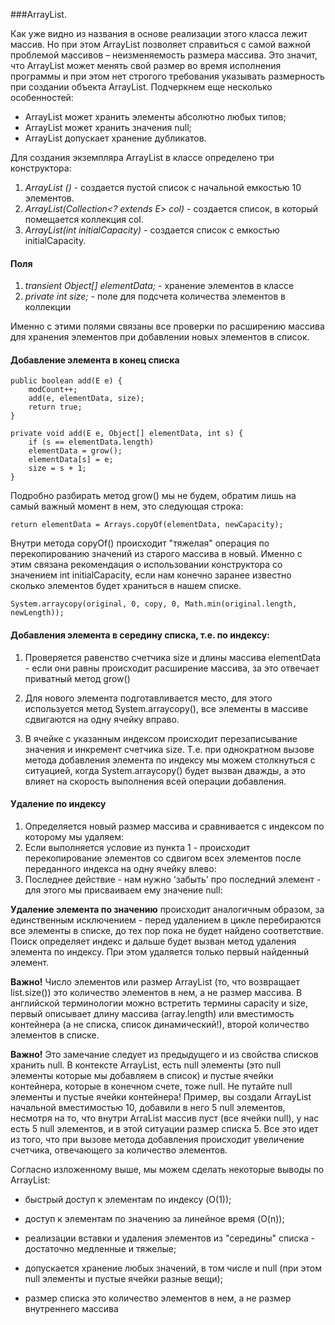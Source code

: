 ###ArrayList.

Как уже видно из названия в основе реализации этого класса лежит массив. Но при этом ArrayList позволяет справиться с самой важной проблемой массивов – неизменяемость размера массива. Это значит, что ArrayList может менять свой размер во время исполнения программы и при этом нет строгого требования указывать размерность при создании объекта ArrayList. Подчеркнем еще несколько особенностей:
- ArrayList может хранить элементы абсолютно любых типов;
- ArrayList может хранить значения null;
- ArrayList допускает хранение дубликатов.

Для создания экземпляра ArrayList в классе определено три конструктора:
1. *ArrayList ()* - создается пустой список с начальной емкостью 10 элементов.
2. *ArrayList(Collection<? extends E> col)* - создается список, в который помещается коллекция col.
3. *ArrayList(int initialCapacity)* - создается список с емкостью initialCapacity.

#### Поля
1. *transient Object[] elementData;* - хранение элементов в классе
2. *private int size;* - поле для подсчета количества элементов в коллекции

Именно с этими полями связаны все проверки по расширению массива для хранения элементов при добавлении новых элементов в список.

#### Добавление элемента в конец списка

    public boolean add(E e) {
        modCount++;
        add(e, elementData, size);
        return true;
    }

    private void add(E e, Object[] elementData, int s) {
        if (s == elementData.length)
        elementData = grow();
        elementData[s] = e;
        size = s + 1;
    }
Подробно разбирать метод grow() мы не будем, обратим лишь на самый важный момент в нем, это следующая строка:

    return elementData = Arrays.copyOf(elementData, newCapacity);
Внутри метода copyOf() происходит "тяжелая" операция по перекопированию значений из старого массива в новый. 
Именно с этим связана рекомендация о использовании конструктора со значением int initialCapacity, 
если нам конечно заранее известно сколько элементов будет храниться в нашем списке.

    System.arraycopy(original, 0, copy, 0, Math.min(original.length, newLength));

#### Добавления элемента в середину списка, т.е. по индексу:

1. Проверяется равенство счетчика size и длины массива elementData - если они равны происходит расширение массива, 
   за это отвечает приватный метод grow()

2. Для нового элемента подготавливается место, для этого используется метод System.arraycopy(),
   все элементы в массиве сдвигаются на одну ячейку вправо.

3. В ячейке с указанным индексом происходит перезаписывание значения и инкремент счетчика size. 
   Т.е. при однократном вызове метода добавления элемента по индексу мы можем столкнуться с ситуацией, 
   когда System.arraycopy() будет вызван дважды, а это влияет на скорость выполнения всей операции добавления.

#### Удаление по индексу

1. Определяется новый размер массива и сравнивается с индексом по которому мы удаляем:
2. Если выполняется условие из пункта 1 - происходит перекопирование элементов со сдвигом всех элементов 
   после переданного индекса на одну ячейку влево:
3. Последнее действие - нам нужно 'забыть' про последний элемент - для этого мы присваиваем ему значение null:

**Удаление элемента по значению** происходит аналогичным образом, за единственным исключением - 
перед удалением в цикле перебираются все элементы в списке, до тех пор пока не будет найдено соответствие. 
Поиск определяет индекс и дальше будет вызван метод удаления элемента по индексу. При этом удаляется только первый найденный элемент.

**Важно!** Число элементов или размер ArrayList (то, что возвращает list.size()) это количество элементов в нем, а не размер массива. 
В английской терминологии можно встретить термины capacity и size, первый описывает длину массива (array.length) 
или вместимость контейнера (а не списка, список динамический!), второй количество элементов в списке.

**Важно!** Это замечание следует из предыдущего и из свойства списков хранить null. 
В контексте ArrayList, есть null элементы (это null элементы которые мы добавляем в список) и пустые ячейки контейнера, 
которые в конечном счете, тоже null. Не путайте null элементы и пустые ячейки контейнера! 
Пример, вы создали ArrayList начальной вместимостью 10, добавили в него 5 null элементов, несмотря на то, 
что внутри ArraList массив пуст (все ячейки null), у нас есть 5 null элементов, и в этой ситуации размер списка 5. 
Все это идет из того, что при вызове метода добавления происходит увеличение счетчика, отвечающего за количество элементов.

Согласно изложенному выше, мы можем сделать некоторые выводы по ArrayList:

- быстрый доступ к элементам по индексу (O(1));

- доступ к элементам по значению за линейное время (O(n));

- реализации вставки и удаления элементов из "середины" списка - достаточно медленные и тяжелые;

- допускается хранение любых значений, в том числе и null (при этом null элементы и пустые ячейки разные вещи);

- размер списка это количество элементов в нем, а не размер внутреннего массива

